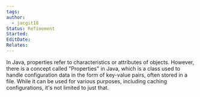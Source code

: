 ```yaml
---
tags: 
author:
  - jacgit18
Status: Refinement
Started: 
EditDate: 
Relates:
---
```

In Java, properties refer to characteristics or attributes of objects. However, there is a concept called "Properties" in Java, which is a class used to handle configuration data in the form of key-value pairs, often stored in a file. While it can be used for various purposes, including caching configurations, it's not limited to just that.